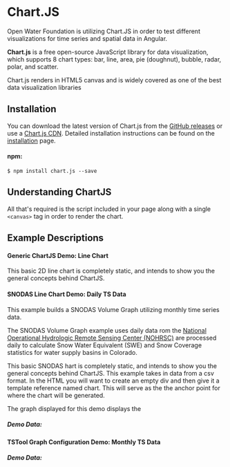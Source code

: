 # Chart.JS

Open Water Foundation is utilizing Chart.JS in order to test different visualizations for time series and spatial data in Angular.

**Chart.js** is a free open-source JavaScript library for data visualization, which supports 8 chart types: bar, line, area, pie (doughnut), bubble, radar, polar, and scatter.

Chart.js renders in HTML5 canvas and is widely covered as one of the best data visualization libraries

## Installation

You can download the latest version of Chart.js from the [GitHub releases](https://github.com/chartjs/Chart.js/releases/latest) or use a [Chart.js CDN](https://www.jsdelivr.com/package/npm/chart.js). Detailed installation instructions can be found on the [installation](https://www.chartjs.org/docs/latest/getting-started/installation.html) page.

#### npm:

``` $ npm install chart.js --save ``` 

## Understanding ChartJS 

All that's required is the script included in your page along with a single `<canvas>` tag in order to render the chart.

## Example Descriptions

#### Generic ChartJS Demo: Line Chart

This basic 2D line chart is completely static, and intends to show you the general concepts behind  ChartJS. 

#### SNODAS Line Chart Demo: Daily TS Data

This example builds a SNODAS Volume Graph utilizing monthly time series data.

The SNODAS Volume Graph example uses daily data rom the [National Operational Hydrologic Remote Sensing Center (NOHRSC)](https://www.nohrsc.noaa.gov/interactive/html/map.html) are processed daily to calculate Snow Water Equivalent (SWE) and Snow Coverage statistics for water supply basins in Colorado.

This basic SNODAS hart is completely static, and intends to show you the general concepts behind ChartJS. This example takes in data from a csv format. In the HTML you will want to create an empty div and then give it a template reference named chart. This will serve as the the anchor point for where the chart will be generated.

The graph displayed for this demo displays the 

##### Demo Data:



#### TSTool Graph Configuration Demo: Monthly TS Data

##### Demo Data:

